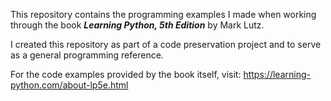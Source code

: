 This repository contains the programming examples I made when working through
the book ***Learning Python, 5th Edition*** by Mark Lutz. 

I created this repository as part of a code preservation project and to serve
as a general programming reference. 

For the code examples provided by the book itself, visit:
<https://learning-python.com/about-lp5e.html>

